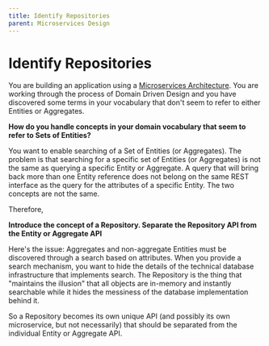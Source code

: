 ```yaml
---
title: Identify Repositories
parent: Microservices Design
---
```

# Identify Repositories

You are building an application using a [Microservices Architecture](Microservices-Architecture.md).  You are working through the process of Domain Driven Design and you have discovered some terms in your vocabulary that don't seem to refer to either Entities or Aggregates.

**How do you handle concepts in your domain vocabulary that seem to refer to Sets of Entities?**

You want to enable searching of a Set of Entities (or Aggregates).  The problem is that searching for a specific set of Entities (or Aggregates) is not the same as querying a specific Entity or Aggregate.  A query that will bring back more than one Entity reference does not belong on the same REST interface as the query for the attributes of a specific Entity.  The two concepts are not the same.

Therefore,

**Introduce the concept of a Repository.  Separate the Repository API from the Entity or Aggregate API**

Here's the issue: Aggregates and non-aggregate Entities must be discovered through a search based on attributes. When you provide a search mechanism, you want to hide the details of the technical database infrastructure that implements search. The Repository is the thing that "maintains the illusion" that all objects are in-memory and instantly searchable while it hides the messiness of the database implementation behind it.

So a Repository becomes its own unique API (and possibly its own microservice, but not necessarily) that should be separated from the individual Entity or Aggregate API.


